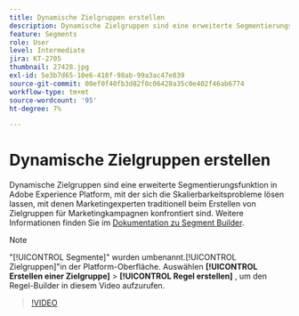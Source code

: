```yaml
---
title: Dynamische Zielgruppen erstellen
description: Dynamische Zielgruppen sind eine erweiterte Segmentierungsfunktion in Adobe Experience Platform, mit der sich die Skalierbarkeitsprobleme lösen lassen, mit denen Marketingexperten traditionell beim Erstellen von Zielgruppen für Marketingkampagnen konfrontiert sind.
feature: Segments
role: User
level: Intermediate
jira: KT-2705
thumbnail: 27428.jpg
exl-id: 5e3b7d65-10e6-418f-98ab-99a3ac47e839
source-git-commit: 00ef0f40fb3d82f0c06428a35c0e402f46ab6774
workflow-type: tm+mt
source-wordcount: '95'
ht-degree: 7%

---
```


# Dynamische Zielgruppen erstellen

Dynamische Zielgruppen sind eine erweiterte Segmentierungsfunktion in Adobe Experience Platform, mit der sich die Skalierbarkeitsprobleme lösen lassen, mit denen Marketingexperten traditionell beim Erstellen von Zielgruppen für Marketingkampagnen konfrontiert sind. Weitere Informationen finden Sie im [Dokumentation zu Segment Builder](https://experienceleague.adobe.com/docs/experience-platform/segmentation/ui/segment-builder.html?lang=de).

>[!NOTE]
>
> &quot;[!UICONTROL Segmente]&quot; wurden umbenannt.[!UICONTROL Zielgruppen]&quot;in der Platform-Oberfläche. Auswählen **[!UICONTROL Erstellen einer Zielgruppe]** > **[!UICONTROL Regel erstellen]** , um den Regel-Builder in diesem Video aufzurufen.

>[!VIDEO](https://video.tv.adobe.com/v/27428?learn=on)

